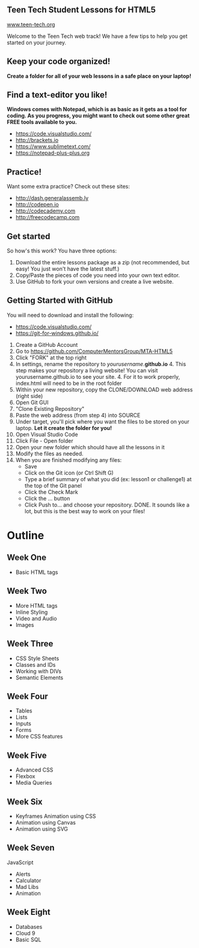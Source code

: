 ## Teen Tech Student Lessons for HTML5 
www.teen-tech.org


Welcome to the Teen Tech web track!  We have a few tips to help you get started on your journey.

## Keep your code organized!
**Create a folder for all of your web lessons in a safe place on your laptop!**

## Find a text-editor you like!
**Windows comes with Notepad, which is as basic as it gets as a tool for coding. As you progress, you might want to check out some other great FREE tools available to you.**
* https://code.visualstudio.com/
* http://brackets.io
* https://www.sublimetext.com/
* https://notepad-plus-plus.org

## Practice!
Want some extra practice?  Check out these sites:
* http://dash.generalassemb.ly 
* http://codepen.io
* http://codecademy.com
* http://freecodecamp.com

## Get started
So how's this work? You have three options:

1. Download the entire lessons package as a zip (not recommended, but easy!  You just won't have the latest stuff.)
2. Copy/Paste the pieces of code you need into your own text editor.
3. Use GitHub to fork your own versions and create a live website.

## Getting Started with GitHub
You will need to download and install the following:
* https://code.visualstudio.com/
* https://git-for-windows.github.io/

1. Create a GitHub Account
2. Go to https://github.com/ComputerMentorsGroup/MTA-HTML5 
3. Click "FORK" at the top right
4. In settings, rename the repository to *yourusername*.**github.io**
    4. This step makes your repository a living website!  You can visit yourusername.github.io to see your site.
    4. For it to work properly, index.html will need to be in the root folder 
4. Within your new repository, copy the CLONE/DOWNLOAD web address (right side)
4. Open Git GUI
5. "Clone Existing Repository"
6. Paste the web address (from step 4) into SOURCE
7. Under target, you'll pick where you want the files to be stored on your laptop. **Let it create the folder for you!**
8. Open Visual Studio Code
9. Click File - Open folder
10. Open your new folder which should have all the lessons in it
11. Modify the files as needed.
12. When you are finished modifying any files:
    * Save
    * Click on the Git icon (or Ctrl Shift G)
    * Type a brief summary of what you did (ex: lesson1 or challenge1) at the top of the Git panel
    * Click the Check Mark
    * Click the ... button
    * Click Push to... and choose your repository. DONE.
It sounds like a lot, but this is the best way to work on your files!

# Outline

## Week One
* Basic HTML tags

## Week Two
* More HTML tags
* Inline Styling
* Video and Audio
* Images

## Week Three
* CSS Style Sheets
* Classes and IDs
* Working with DIVs
* Semantic Elements

## Week Four
* Tables
* Lists
* Inputs
* Forms
* More CSS features

## Week Five
* Advanced CSS
* Flexbox
* Media Queries

## Week Six
* Keyframes Animation using CSS
* Animation using Canvas
* Animation using SVG

## Week Seven
JavaScript
* Alerts
* Calculator
* Mad Libs
* Animation

## Week Eight
* Databases
* Cloud 9
* Basic SQL